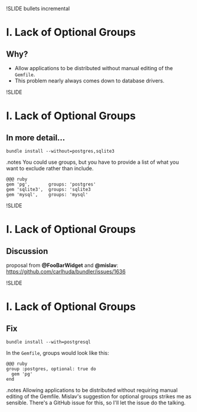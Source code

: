 !SLIDE bullets incremental
# I. Lack of Optional Groups
## Why?

- Allow applications to be distributed without manual editing of the `Gemfile`.
- This problem nearly always comes down to database drivers.

!SLIDE
# I. Lack of Optional Groups
## In more detail…

    bundle install --without=postgres,sqlite3

.notes You could use groups, but you have to provide a list of what you want to
exclude rather than include.

    @@@ ruby
    gem 'pg',       groups: 'postgres'
    gem 'sqlite3',  groups: 'sqlite3
    gem 'mysql',    groups: 'mysql'

!SLIDE
# I. Lack of Optional Groups
## Discussion

proposal from **@FooBarWidget** and **@mislav**:
<https://github.com/carlhuda/bundler/issues/1636>

!SLIDE
# I. Lack of Optional Groups
## Fix

    bundle install --with=postgresql

In the `Gemfile`, groups would look like this:

    @@@ ruby
    group :postgres, optional: true do
      gem 'pg'
    end

.notes Allowing applications to be distributed without requiring manual editing
of the Gemfile. Mislav's suggestion for optional groups strikes me as sensible.
There's a GitHub issue for this, so I'll let the issue do the talking.
